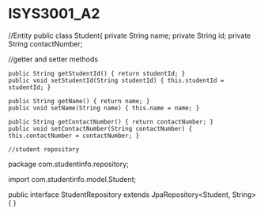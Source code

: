 # ISYS3001_A2

//Entity
public class Student{
  private String name;
  private String id;
  private String contactNumber;
  
  //getter and setter methods
  
    public String getStudentId() { return studentId; }
    public void setStudentId(String studentId) { this.studentId = studentId; }

    public String getName() { return name; }
    public void setName(String name) { this.name = name; }

    public String getContactNumber() { return contactNumber; }
    public void setContactNumber(String contactNumber) { this.contactNumber = contactNumber; }
	
	//student repository
	

   package com.studentinfo.repository;
   
   import com.studentinfo.model.Student;
   
   public interface StudentRepository extends JpaRepository<Student, String> {
}
   

